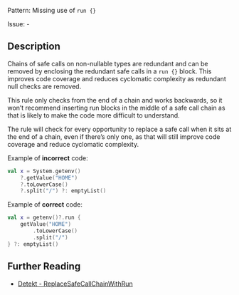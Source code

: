 Pattern: Missing use of `run {}`

Issue: -

## Description

Chains of safe calls on non-nullable types are redundant and can be removed by enclosing the redundant safe calls in a `run {}` block. This improves code coverage and reduces cyclomatic complexity as redundant null checks are removed.

This rule only checks from the end of a chain and works backwards, so it won’t recommend inserting run blocks in the middle of a safe call chain as that is likely to make the code more difficult to understand.

The rule will check for every opportunity to replace a safe call when it sits at the end of a chain, even if there’s only one, as that will still improve code coverage and reduce cyclomatic complexity.

Example of **incorrect** code:

```kotlin
val x = System.getenv()
    ?.getValue("HOME")
    ?.toLowerCase()
    ?.split("/") ?: emptyList()
```

Example of **correct** code:

```kotlin
val x = getenv()?.run {
    getValue("HOME")
        .toLowerCase()
        .split("/")
} ?: emptyList()
```

## Further Reading

* [Detekt - ReplaceSafeCallChainWithRun](https://detekt.dev/docs/rules/complexity/#replacesafecallchainwithrun)